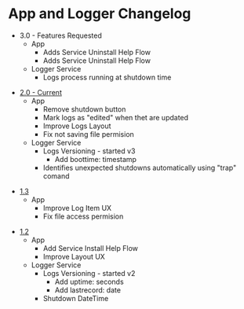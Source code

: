 # App and Logger Changelog

- 3.0 - Features Requested
  - App
    - Adds Service Uninstall Help Flow
    - Adds Service Uninstall Help Flow
  - Logger Service
    - Logs process running at shutdown time

* [2.0 - Current](https://github.com/victorwads/UptimeLogger/releases/download/1.4/UptimeLogger-2.0.zip)
  * App
    * Remove shutdown button
    * Mark logs as "edited" when thet are updated
    * Improve Logs Layout
    * Fix not saving file permision
  * Logger Service
    * Logs Versioning - started v3
        * Add boottime: timestamp
    * Identifies unexpected shutdowns automatically using "trap" comand

- [1.3](https://github.com/victorwads/UptimeLogger/releases/download/1.3/UptimeLogger-1.3.zip)
  - App
    - Improve Log Item UX
    - Fix file access permision

* [1.2](https://github.com/victorwads/UptimeLogger/releases/download/1.2/UptimeLogger-1.2.zip)
  * App
    * Add Service Install Help Flow
    * Improve Layout UX
  * Logger Service
    * Logs Versioning - started v2
        * Add uptime: seconds
        * Add lastrecord: date
    * Shutdown DateTime
